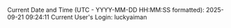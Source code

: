 Current Date and Time (UTC - YYYY-MM-DD HH:MM:SS formatted): 2025-09-21 09:24:11
Current User's Login: luckyaiman
